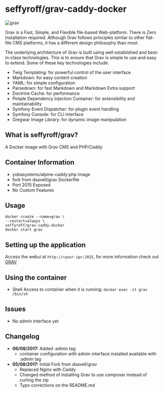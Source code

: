 # seffyroff/grav-caddy-docker

![grav](https://getgrav-grav.netdna-ssl.com/user/pages/media/grav-logo.svg)

Grav is a Fast, Simple, and Flexible file-based Web-platform. There is Zero installation required. Although Grav follows principles similar to other flat-file CMS platforms, it has a different design philosophy than most.

The underlying architecture of Grav is built using well established and best-in-class technologies. This is to ensure that Grav is simple to use and easy to extend. Some of these key technologies include:

* Twig Templating: for powerful control of the user interface
* Markdown: for easy content creation
* YAML: for simple configuration
* Parsedown: for fast Markdown and Markdown Extra support
* Doctrine Cache: for performance
* Pimple Dependency Injection Container: for extensibility and maintainability
* Symfony Event Dispatcher: for plugin event handling
* Symfony Console: for CLI interface
* Gregwar Image Library: for dynamic image manipulation

## What is seffyroff/grav?

A Docker image with Grav CMS and PHP/Caddy

## Container Information

+ yobasystems/alpine-caddy:php image
+ fork from dsavell/grav Dockerfile
+ Port 2015 Exposed
+ No Custom Features

## Usage

```
docker create --name=grav \
--restart=always \
seffyroff/grav-caddy-docker
docker start grav
```

## Setting up the application
Access the webui at `http://<your-ip>:2015`, for more information check out [GRAV](https://getgrav.org/)

## Using the container

+ Shell Access to container when it is running: `docker exec -it grav /bin/sh`

## Issues

+ No admin interface yet

## Changelog
+ **06/08/2017:** Added :admin tag
	- container configuration with admin interface installed available with :admin tag
+ **05/08/2017:** Initial Fork from dsavell/grav
	- Replaced Nginx with Caddy
	- Changed method of installing Grav to use composer instead of curling the zip
	- Typo corrections on the README.md
